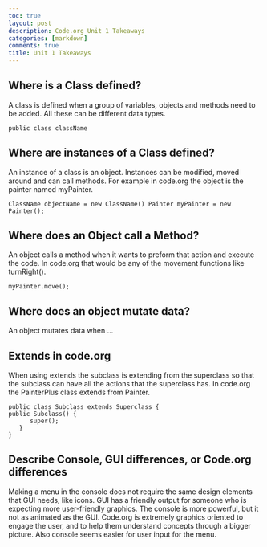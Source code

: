 ```yaml
---
toc: true
layout: post
description: Code.org Unit 1 Takeaways
categories: [markdown]
comments: true
title: Unit 1 Takeaways
---
```


## Where is a Class defined?
A class is defined when a group of variables, objects and methods need to be added. All these can be different data types.

``` 
public class className 

```

## Where are instances of a Class defined?
An instance of a class is an object. Instances can be modified, moved around and can call methods. For example in code.org the object is the painter named myPainter.

```
ClassName objectName = new ClassName() Painter myPainter = new Painter();

``` 

## Where does an Object call a Method?
An object calls a method when it wants to preform that action and execute the code. In code.org that would be any of the movement functions like turnRight().

```
myPainter.move();

```

## Where does an object mutate data?
An object mutates data when ...

## Extends in code.org
When using extends the subclass is extending from the superclass so that the subclass can have all the actions that the superclass has. In code.org the PainterPlus class extends from Painter.

```
public class Subclass extends Superclass { 
public Subclass() {
      super();
   }
}

```

## Describe Console, GUI differences, or Code.org differences

Making a menu in the console does not require the same design elements that GUI needs, like icons. GUI has a friendly output for someone who is expecting more user-friendly graphics. The console is more powerful, but it not as animated as the GUI. Code.org is extremely graphics oriented to engage the user, and to help them understand concepts through a bigger picture. Also console seems easier for user input for the menu.   